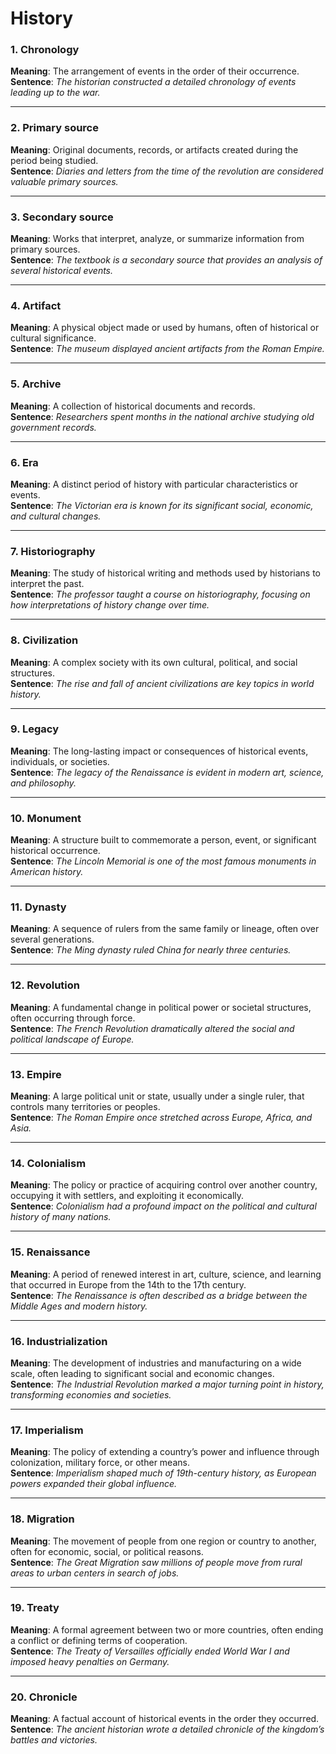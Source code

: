 # History

### 1. **Chronology**  
**Meaning**: The arrangement of events in the order of their occurrence.  
**Sentence**: *The historian constructed a detailed chronology of events leading up to the war.*

---

### 2. **Primary source**  
**Meaning**: Original documents, records, or artifacts created during the period being studied.  
**Sentence**: *Diaries and letters from the time of the revolution are considered valuable primary sources.*

---

### 3. **Secondary source**  
**Meaning**: Works that interpret, analyze, or summarize information from primary sources.  
**Sentence**: *The textbook is a secondary source that provides an analysis of several historical events.*

---

### 4. **Artifact**  
**Meaning**: A physical object made or used by humans, often of historical or cultural significance.  
**Sentence**: *The museum displayed ancient artifacts from the Roman Empire.*

---

### 5. **Archive**  
**Meaning**: A collection of historical documents and records.  
**Sentence**: *Researchers spent months in the national archive studying old government records.*

---

### 6. **Era**  
**Meaning**: A distinct period of history with particular characteristics or events.  
**Sentence**: *The Victorian era is known for its significant social, economic, and cultural changes.*

---

### 7. **Historiography**  
**Meaning**: The study of historical writing and methods used by historians to interpret the past.  
**Sentence**: *The professor taught a course on historiography, focusing on how interpretations of history change over time.*

---

### 8. **Civilization**  
**Meaning**: A complex society with its own cultural, political, and social structures.  
**Sentence**: *The rise and fall of ancient civilizations are key topics in world history.*

---

### 9. **Legacy**  
**Meaning**: The long-lasting impact or consequences of historical events, individuals, or societies.  
**Sentence**: *The legacy of the Renaissance is evident in modern art, science, and philosophy.*

---

### 10. **Monument**  
**Meaning**: A structure built to commemorate a person, event, or significant historical occurrence.  
**Sentence**: *The Lincoln Memorial is one of the most famous monuments in American history.*

---

### 11. **Dynasty**  
**Meaning**: A sequence of rulers from the same family or lineage, often over several generations.  
**Sentence**: *The Ming dynasty ruled China for nearly three centuries.*

---

### 12. **Revolution**  
**Meaning**: A fundamental change in political power or societal structures, often occurring through force.  
**Sentence**: *The French Revolution dramatically altered the social and political landscape of Europe.*

---

### 13. **Empire**  
**Meaning**: A large political unit or state, usually under a single ruler, that controls many territories or peoples.  
**Sentence**: *The Roman Empire once stretched across Europe, Africa, and Asia.*

---

### 14. **Colonialism**  
**Meaning**: The policy or practice of acquiring control over another country, occupying it with settlers, and exploiting it economically.  
**Sentence**: *Colonialism had a profound impact on the political and cultural history of many nations.*

---

### 15. **Renaissance**  
**Meaning**: A period of renewed interest in art, culture, science, and learning that occurred in Europe from the 14th to the 17th century.  
**Sentence**: *The Renaissance is often described as a bridge between the Middle Ages and modern history.*

---

### 16. **Industrialization**  
**Meaning**: The development of industries and manufacturing on a wide scale, often leading to significant social and economic changes.  
**Sentence**: *The Industrial Revolution marked a major turning point in history, transforming economies and societies.*

---

### 17. **Imperialism**  
**Meaning**: The policy of extending a country’s power and influence through colonization, military force, or other means.  
**Sentence**: *Imperialism shaped much of 19th-century history, as European powers expanded their global influence.*

---

### 18. **Migration**  
**Meaning**: The movement of people from one region or country to another, often for economic, social, or political reasons.  
**Sentence**: *The Great Migration saw millions of people move from rural areas to urban centers in search of jobs.*

---

### 19. **Treaty**  
**Meaning**: A formal agreement between two or more countries, often ending a conflict or defining terms of cooperation.  
**Sentence**: *The Treaty of Versailles officially ended World War I and imposed heavy penalties on Germany.*

---

### 20. **Chronicle**  
**Meaning**: A factual account of historical events in the order they occurred.  
**Sentence**: *The ancient historian wrote a detailed chronicle of the kingdom’s battles and victories.*

